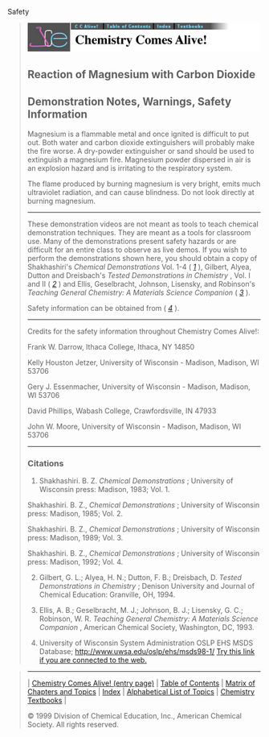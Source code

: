 





 Safety
 



> ![Chemistry Comes Alive!](ccahead.gif)
> 
> 
> 
> 
> 
> 
> 
> 
> 
> ## Reaction of Magnesium with Carbon Dioxide
> 
> 
> 
> 
> 
> ## Demonstration Notes, Warnings, Safety Information
> 
> 
> 
> 
> 
>  Magnesium is a flammable metal and once ignited is difficult to put out. 
Both water and carbon dioxide extinguishers will probably make the fire worse. 
A dry-powder extinguisher or sand should be used to extinguish a magnesium fire. 
Magnesium powder dispersed in air is an explosion hazard and is irritating to the respiratory system.
>  
> 
> 
> 
>  The flame produced by burning magnesium is very bright, emits much ultraviolet radiation, 
and can cause blindness. Do not look directly at burning magnesium.
>  
> 
> 
> 
> 
> 
> ---
> 
> 
> 
> 
> 
>  These demonstration videos are not meant as tools to teach chemical demonstration techniques. 
They are meant as a tools for classroom use. 
Many of the demonstrations present safety hazards or are
difficult for an entire class to observe as live demos. 
If you wish to perform the demonstrations shown here, you should obtain a copy of 
Shakhashiri's
>  *Chemical Demonstrations* 
>  Vol. 1-4
(
>  [*1*](#CR1)
>  ), Gilbert, Alyea, Dutton and
Dreisbach's
>  *Tested Demonstrations in Chemistry* 
>  , Vol. I and
II (
>  [*2*](#CR2)
>  ) and Ellis, Geselbracht, Johnson,
Lisensky, and Robinson's
>  *Teaching General Chemistry: A Materials
Science Companion* 
>  (
>  [*3*](#CR3)
>  ).
>  
> 
> 
> 
>  Safety information can be obtained from (
>  [*4*](#CR4)
>  ).
>  
> 
> 
> 
> 
> 
> ---
> 
> 
> 
>  Credits for the safety information throughout Chemistry Comes Alive!:
>    
> 
>   
> 
>  Frank W. Darrow, Ithaca College, Ithaca, NY 14850
>    
> 
>  Kelly Houston Jetzer, University of Wisconsin - Madison, Madison, WI 53706
>    
> 
>  Gery J. Essenmacher, University of Wisconsin - Madison, Madison, WI 53706
>    
> 
>  David Phillips, Wabash College, Crawfordsville, IN 47933
>    
> 
>  John W. Moore, University of Wisconsin - Madison, Madison, WI 53706
>  
> 
> ---
> 
> 
> 
> 
> 
> ### Citations
> 
> 
> 
> 
>  1. Shakhashiri. B. Z.
>  *Chemical Demonstrations* 
>  ; University of Wisconsin press: Madison, 1983; Vol. 1.
>    
> 
>  Shakhashiri. B. Z.,
>  *Chemical Demonstrations* 
>  ; University of Wisconsin press: Madison, 1985; Vol. 2.
>    
> 
>  Shakhashiri. B. Z.,
>  *Chemical Demonstrations* 
>  ; University of Wisconsin press: Madison, 1989; Vol. 3.
>    
> 
>  Shakhashiri. B. Z.,
>  *Chemical Demonstrations* 
>  ; University of Wisconsin press: Madison, 1992; Vol. 4.
>  
> 
> 
> 
> 
>  2. Gilbert, G. L.; Alyea, H. N.; Dutton, F. B.; Dreisbach, D.
>  *Tested Demonstrations in Chemistry* 
>  ; Denison University and Journal of Chemical Education: Granville, OH, 1994.
>  
> 
> 
> 
> 
>  3. Ellis, A. B.; Geselbracht, M. J.; Johnson, B. J.; Lisensky, G. C.; Robinson, W. R.
>  *Teaching General Chemistry: A Materials Science Companion* 
>  , American Chemical Society, Washington, DC, 1993.
>  
> 
> 
> 
> 
>  4. University of Wisconsin System Administration OSLP EHS MSDS Database; http://www.uwsa.edu/oslp/ehs/msds98-1/
>  [Try this link if you are connected to the web.](http://www.uwsa.edu/oslp/ehs/msds99-1/)



> ---
> 
> 
>  |
>  [Chemistry Comes Alive! (entry page)](../../INDEX.HTM) 
>  |
>  [Table of Contents](../../CONTENTS.HTM) 
>  |
>  [Matrix of Chapters and Topics](../../MATRIX.HTM) 
>  |
>  [Index](../../WORDS.HTM) 
>  |
>  [Alphabetical List of Topics](../../ALPHATOP.HTM) 
>  |
>  [Chemistry Textbooks](../../BOOKS.HTM) 
>  |
>  
>  © 1999 Division of Chemical Education, Inc.,
American Chemical Society. All rights reserved.





